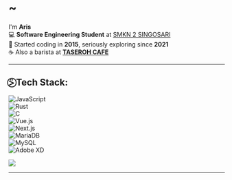 # ~
I'm **Aris** <br />
💻 **Software Engineering Student** at [SMKN 2 SINGOSARI](https://www.smkn2singosari.sch.id)  
🚀 Started coding in **2015**, seriously exploring since **2021**  
☕ Also a barista at **[TASEROH CAFE](#)**  

---

## ⍩⃝ Tech Stack:
![JavaScript](https://img.shields.io/badge/javascript-%23323330.svg?style=for-the-badge&logo=javascript&logoColor=%23F7DF1E)  
![Rust](https://img.shields.io/badge/rust-%23000000.svg?style=for-the-badge&logo=rust&logoColor=white)  
![C](https://img.shields.io/badge/c-%2300599C.svg?style=for-the-badge&logo=c&logoColor=white)  
![Vue.js](https://img.shields.io/badge/vue.js-%2335495e.svg?style=for-the-badge&logo=vuedotjs&logoColor=%234FC08D)  
![Next.js](https://img.shields.io/badge/Next-black?style=for-the-badge&logo=next.js&logoColor=white)  
![MariaDB](https://img.shields.io/badge/MariaDB-003545?style=for-the-badge&logo=mariadb&logoColor=white)  
![MySQL](https://img.shields.io/badge/mysql-4479A1.svg?style=for-the-badge&logo=mysql&logoColor=white)  
![Adobe XD](https://img.shields.io/badge/Adobe%20XD-470137?style=for-the-badge&logo=Adobe%20XD&logoColor=#FF61F6)  

![](https://github-readme-stats.vercel.app/api/top-langs/?username=Witthayanuraks&theme=dark&hide_border=false&include_all_commits=true&count_private=true&layout=compact)  

---

